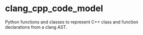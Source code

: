 # clang_cpp_code_model
Python functions and classes to represent C++ class and function declarations from a clang AST.
